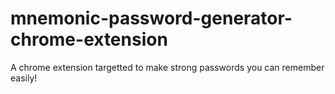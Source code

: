 # mnemonic-password-generator-chrome-extension
A chrome extension targetted to make strong passwords you can remember easily!
